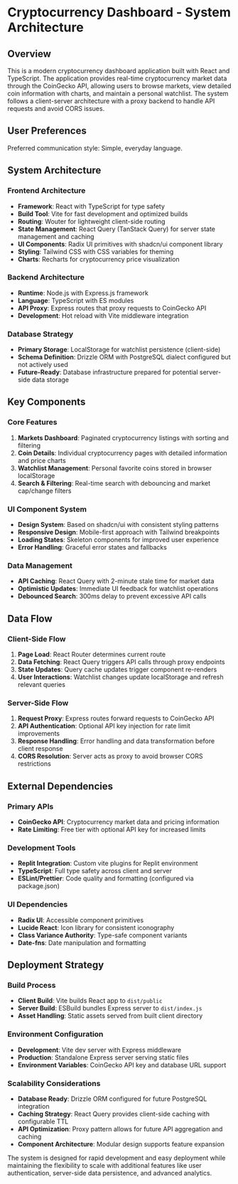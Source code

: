 # Cryptocurrency Dashboard - System Architecture

## Overview

This is a modern cryptocurrency dashboard application built with React and TypeScript. The application provides real-time cryptocurrency market data through the CoinGecko API, allowing users to browse markets, view detailed coin information with charts, and maintain a personal watchlist. The system follows a client-server architecture with a proxy backend to handle API requests and avoid CORS issues.

## User Preferences

Preferred communication style: Simple, everyday language.

## System Architecture

### Frontend Architecture
- **Framework**: React with TypeScript for type safety
- **Build Tool**: Vite for fast development and optimized builds
- **Routing**: Wouter for lightweight client-side routing
- **State Management**: React Query (TanStack Query) for server state management and caching
- **UI Components**: Radix UI primitives with shadcn/ui component library
- **Styling**: Tailwind CSS with CSS variables for theming
- **Charts**: Recharts for cryptocurrency price visualization

### Backend Architecture
- **Runtime**: Node.js with Express.js framework
- **Language**: TypeScript with ES modules
- **API Proxy**: Express routes that proxy requests to CoinGecko API
- **Development**: Hot reload with Vite middleware integration

### Database Strategy
- **Primary Storage**: LocalStorage for watchlist persistence (client-side)
- **Schema Definition**: Drizzle ORM with PostgreSQL dialect configured but not actively used
- **Future-Ready**: Database infrastructure prepared for potential server-side data storage

## Key Components

### Core Features
1. **Markets Dashboard**: Paginated cryptocurrency listings with sorting and filtering
2. **Coin Details**: Individual cryptocurrency pages with detailed information and price charts
3. **Watchlist Management**: Personal favorite coins stored in browser localStorage
4. **Search & Filtering**: Real-time search with debouncing and market cap/change filters

### UI Component System
- **Design System**: Based on shadcn/ui with consistent styling patterns
- **Responsive Design**: Mobile-first approach with Tailwind breakpoints
- **Loading States**: Skeleton components for improved user experience
- **Error Handling**: Graceful error states and fallbacks

### Data Management
- **API Caching**: React Query with 2-minute stale time for market data
- **Optimistic Updates**: Immediate UI feedback for watchlist operations
- **Debounced Search**: 300ms delay to prevent excessive API calls

## Data Flow

### Client-Side Flow
1. **Page Load**: React Router determines current route
2. **Data Fetching**: React Query triggers API calls through proxy endpoints
3. **State Updates**: Query cache updates trigger component re-renders
4. **User Interactions**: Watchlist changes update localStorage and refresh relevant queries

### Server-Side Flow
1. **Request Proxy**: Express routes forward requests to CoinGecko API
2. **API Authentication**: Optional API key injection for rate limit improvements
3. **Response Handling**: Error handling and data transformation before client response
4. **CORS Resolution**: Server acts as proxy to avoid browser CORS restrictions

## External Dependencies

### Primary APIs
- **CoinGecko API**: Cryptocurrency market data and pricing information
- **Rate Limiting**: Free tier with optional API key for increased limits

### Development Tools
- **Replit Integration**: Custom vite plugins for Replit environment
- **TypeScript**: Full type safety across client and server
- **ESLint/Prettier**: Code quality and formatting (configured via package.json)

### UI Dependencies
- **Radix UI**: Accessible component primitives
- **Lucide React**: Icon library for consistent iconography
- **Class Variance Authority**: Type-safe component variants
- **Date-fns**: Date manipulation and formatting

## Deployment Strategy

### Build Process
- **Client Build**: Vite builds React app to `dist/public`
- **Server Build**: ESBuild bundles Express server to `dist/index.js`
- **Asset Handling**: Static assets served from built client directory

### Environment Configuration
- **Development**: Vite dev server with Express middleware
- **Production**: Standalone Express server serving static files
- **Environment Variables**: CoinGecko API key and database URL support

### Scalability Considerations
- **Database Ready**: Drizzle ORM configured for future PostgreSQL integration
- **Caching Strategy**: React Query provides client-side caching with configurable TTL
- **API Optimization**: Proxy pattern allows for future API aggregation and caching
- **Component Architecture**: Modular design supports feature expansion

The system is designed for rapid development and easy deployment while maintaining the flexibility to scale with additional features like user authentication, server-side data persistence, and advanced analytics.